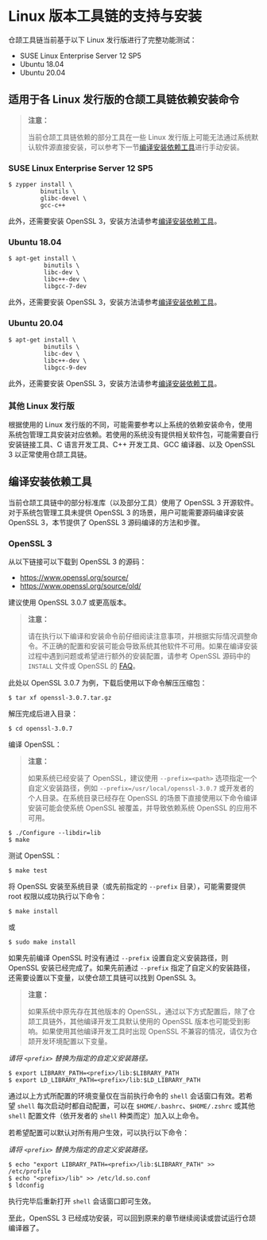 # Linux 版本工具链的支持与安装

仓颉工具链当前基于以下 Linux 发行版进行了完整功能测试：

- SUSE Linux Enterprise Server 12 SP5
- Ubuntu 18.04
- Ubuntu 20.04

## 适用于各 Linux 发行版的仓颉工具链依赖安装命令

> **注意：**
>
> 当前仓颉工具链依赖的部分工具在一些 Linux 发行版上可能无法通过系统默认软件源直接安装，可以参考下一节[编译安装依赖工具](./linux_toolchain_install.md#编译安装依赖工具)进行手动安装。

### SUSE Linux Enterprise Server 12 SP5

```shell
$ zypper install \
         binutils \
         glibc-devel \
         gcc-c++
```

此外，还需要安装 OpenSSL 3，安装方法请参考[编译安装依赖工具](./linux_toolchain_install.md#编译安装依赖工具)。

### Ubuntu 18.04

```shell
$ apt-get install \
          binutils \
          libc-dev \
          libc++-dev \
          libgcc-7-dev
```

此外，还需要安装 OpenSSL 3，安装方法请参考[编译安装依赖工具](./linux_toolchain_install.md#编译安装依赖工具)。

### Ubuntu 20.04

```shell
$ apt-get install \
          binutils \
          libc-dev \
          libc++-dev \
          libgcc-9-dev
```

此外，还需要安装 OpenSSL 3，安装方法请参考[编译安装依赖工具](./linux_toolchain_install.md#编译安装依赖工具)。

### 其他 Linux 发行版

根据使用的 Linux 发行版的不同，可能需要参考以上系统的依赖安装命令，使用系统包管理工具安装对应依赖。若使用的系统没有提供相关软件包，可能需要自行安装链接工具、C 语言开发工具、C++ 开发工具、GCC 编译器、以及 OpenSSL 3 以正常使用仓颉工具链。

## 编译安装依赖工具

当前仓颉工具链中的部分标准库（以及部分工具）使用了 OpenSSL 3 开源软件。对于系统包管理工具未提供 OpenSSL 3 的场景，用户可能需要源码编译安装 OpenSSL 3，本节提供了 OpenSSL 3 源码编译的方法和步骤。

### OpenSSL 3

从以下链接可以下载到 OpenSSL 3 的源码：

- <https://www.openssl.org/source/>
- <https://www.openssl.org/source/old/>

建议使用 OpenSSL 3.0.7 或更高版本。

> **注意：**
>
> 请在执行以下编译和安装命令前仔细阅读注意事项，并根据实际情况调整命令。不正确的配置和安装可能会导致系统其他软件不可用。如果在编译安装过程中遇到问题或希望进行额外的安装配置，请参考 OpenSSL 源码中的 `INSTALL` 文件或 OpenSSL 的 [FAQ](https://www.openssl.org/docs/faq.html)。

此处以 OpenSSL 3.0.7 为例，下载后使用以下命令解压压缩包：

```
$ tar xf openssl-3.0.7.tar.gz
```

解压完成后进入目录：

```
$ cd openssl-3.0.7
```

编译 OpenSSL：

> **注意：**
>
> 如果系统已经安装了 OpenSSL，建议使用 `--prefix=<path>` 选项指定一个自定义安装路径，例如 `--prefix=/usr/local/openssl-3.0.7` 或开发者的个人目录。在系统目录已经存在 OpenSSL 的场景下直接使用以下命令编译安装可能会使系统 OpenSSL 被覆盖，并导致依赖系统 OpenSSL 的应用不可用。

```
$ ./Configure --libdir=lib
$ make
```

测试 OpenSSL：

```
$ make test
```

将 OpenSSL 安装至系统目录（或先前指定的 `--prefix` 目录），可能需要提供 root 权限以成功执行以下命令：

```
$ make install
```

或

```
$ sudo make install
```

如果先前编译 OpenSSL 时没有通过 `--prefix` 设置自定义安装路径，则 OpenSSL 安装已经完成了。如果先前通过 `--prefix` 指定了自定义的安装路径，还需要设置以下变量，以使仓颉工具链可以找到 OpenSSL 3。

> **注意：**
>
> 如果系统中原先存在其他版本的 OpenSSL，通过以下方式配置后，除了仓颉工具链外，其他编译开发工具默认使用的 OpenSSL 版本也可能受到影响。如果使用其他编译开发工具时出现 OpenSSL 不兼容的情况，请仅为仓颉开发环境配置以下变量。

*请将 `<prefix>` 替换为指定的自定义安装路径。*

```
$ export LIBRARY_PATH=<prefix>/lib:$LIBRARY_PATH
$ export LD_LIBRARY_PATH=<prefix>/lib:$LD_LIBRARY_PATH
```

通过以上方式所配置的环境变量仅在当前执行命令的 `shell` 会话窗口有效。若希望 `shell` 每次启动时都自动配置，可以在 `$HOME/.bashrc`、`$HOME/.zshrc` 或其他 `shell` 配置文件（依开发者的 `shell` 种类而定）加入以上命令。

若希望配置可以默认对所有用户生效，可以执行以下命令：

*请将 `<prefix>` 替换为指定的自定义安装路径。*

```
$ echo "export LIBRARY_PATH=<prefix>/lib:$LIBRARY_PATH" >> /etc/profile
$ echo "<prefix>/lib" >> /etc/ld.so.conf
$ ldconfig
```

执行完毕后重新打开 `shell` 会话窗口即可生效。

至此，OpenSSL 3 已经成功安装，可以回到原来的章节继续阅读或尝试运行仓颉编译器了。
